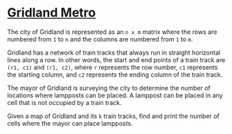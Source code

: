# [Gridland Metro](https://www.hackerrank.com/challenges/gridland-metro)

The city of Gridland is represented as an `n x m` matrix where the rows are numbered from `1` to `n` and the columns are numbered from `1` to `m`.

Gridland has a network of train tracks that always run in straight horizontal lines along a row. In other words, the start and end points of a train track are `(r1, c1)` and `(r1, c2)`, where `r` represents the row number, `c1` represents the starting column, and `c2` represents the ending column of the train track.

The mayor of Gridland is surveying the city to determine the number of locations where lampposts can be placed. A lamppost can be placed in any cell that is not occupied by a train track.

Given a map of Gridland and its `k` train tracks, find and print the number of cells where the mayor can place lampposts.
